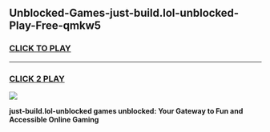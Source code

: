 
## Unblocked-Games-just-build.lol-unblocked-Play-Free-qmkw5
<h3>
<a href="https://premium76.site?title=just-build.lol-unblocked&ref=21A">CLICK TO PLAY</a></h3>
<hr>

<h3>
<a href="https://premium76.site?title=just-build.lol-unblocked&ref=21A">CLICK 2 PLAY</a>
  
</h3>

<a href="https://premium76.site?title=just-build.lol-unblocked&ref=21A"><img src="https://clearcache.store/games.png"></a>


**just-build.lol-unblocked games unblocked: Your Gateway to Fun and Accessible Online Gaming**
